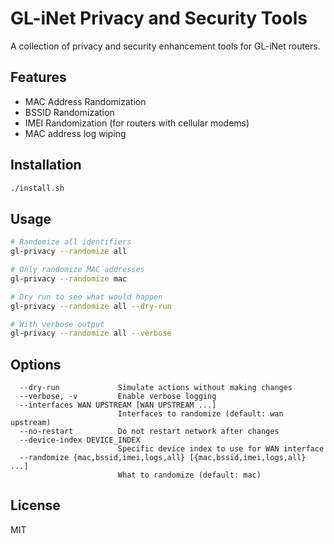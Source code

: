 # GL-iNet Privacy and Security Tools

A collection of privacy and security enhancement tools for GL-iNet routers.

## Features

- MAC Address Randomization
- BSSID Randomization
- IMEI Randomization (for routers with cellular modems)
- MAC address log wiping

## Installation

```bash
./install.sh
```

## Usage

```bash
# Randomize all identifiers
gl-privacy --randomize all

# Only randomize MAC addresses
gl-privacy --randomize mac

# Dry run to see what would happen
gl-privacy --randomize all --dry-run

# With verbose output
gl-privacy --randomize all --verbose
```

## Options

```
  --dry-run             Simulate actions without making changes
  --verbose, -v         Enable verbose logging
  --interfaces WAN UPSTREAM [WAN UPSTREAM ...]
                        Interfaces to randomize (default: wan upstream)
  --no-restart          Do not restart network after changes
  --device-index DEVICE_INDEX
                        Specific device index to use for WAN interface
  --randomize {mac,bssid,imei,logs,all} [{mac,bssid,imei,logs,all} ...]
                        What to randomize (default: mac)
```

## License

MIT
